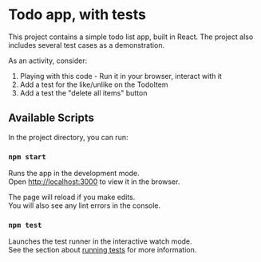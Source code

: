 # Todo app, with tests

This project contains a simple todo list app, built in React. The project also includes several test cases as a demonstration.

As an activity, consider:
1. Playing with this code - Run it in your browser, interact with it
2. Add a test for the like/unlike on the TodoItem
3. Add a test the "delete all items" button

## Available Scripts

In the project directory, you can run:

### `npm start`

Runs the app in the development mode.<br /> Open
[http://localhost:3000](http://localhost:3000) to view it in the browser.

The page will reload if you make edits.<br /> You will also see any lint errors
in the console.

### `npm test`

Launches the test runner in the interactive watch mode.<br /> See the section
about
[running tests](https://facebook.github.io/create-react-app/docs/running-tests)
for more information.